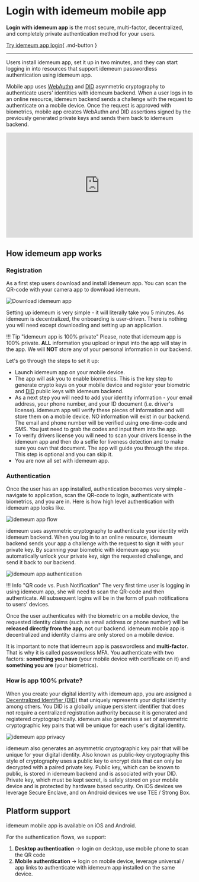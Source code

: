 # Login with idemeum mobile app

**Login with idemeum app** is the most secure, multi-factor, decentralized, and completely private authentication method for your users. 

[Try idemeum app login](https://jsdemo.idemeum.com/mobile-app){ .md-button }

<hr>

Users install idemeum app, set it up in two minutes, and they can start logging in into resources that support idemeum passwordless authentication using idemeum app. 

Mobile app uses [WebAuthn](https://www.w3.org/TR/webauthn-2/) and [DID](https://www.w3.org/TR/did-core/) asymmetric cryptography to authenticate users' identities with idemeum backend. When a user logs in to an online resource, idemeum backend sends a challenge with the request to authenticate on a mobile device. Once the request is approved with biometrics, mobile app creates WebAuthn and DID assertions signed by the previously generated private keys and sends them back to idemeum backend. 

<style>.embed-container { position: relative; padding-bottom: 56.25%; height: 0; overflow: hidden; max-width: 100%; } .embed-container iframe, .embed-container object, .embed-container embed { position: absolute; top: 0; left: 0; width: 100%; height: 100%; }</style><div class='embed-container'><iframe src='https://www.youtube.com/embed/anaAkNl8a_I' frameborder='0' allowfullscreen></iframe></div>


## How idemeum app works

### Registration

As a first step users download and install idemeum app. You can scan the QR-code with your camera app to download idemeum. 

![Download idemeum app](/assets/mobileapp/qrcode.png)

Setting up idemeum is very simple - it will literally take you 5 minutes. As idemeum is decentralized, the onboarding is user-driven. There is nothing you will need except downloading and setting up an application.

!!! Tip "idemeum app is 100% private"
	Please, note that idemeum app is 100% private. **ALL** information you upload or input into the app will stay in the app. We will **NOT** store any of your personal information in our backend.
	
Let's go through the steps to set it up:

* Launch idemeum app on your mobile device.
* The app will ask you to enable biometrics. This is the key step to generate crypto keys on your mobile device and register your biometric and [DID](https://www.w3.org/TR/did-core/) public keys with idemeum backend.
* As a next step you will need to add your identity information - your email address, your phone number, and your ID document (i.e. driver's license). idemeum app will verify these pieces of information and will store them on a mobile device. NO information will exist in our backend. The email and phone number will be verified using one-time-code and SMS. You just need to grab the codes and input them into the app.
* To verify drivers license you will need to scan your drivers license in the idemeum app and then do a selfie for liveness detection and to make sure you own that document. The app will guide you through the steps. This step is optional and you can skip it. 
* You are now all set with idemeum app.

### Authentication

Once the user has an app installed, authentication becomes very simple - navigate to application, scan the QR-code to login, authenticate with biometrics, and you are in. Here is how high level authentication with idemeum app looks like. 

![idemeum app flow](/assets/mobileapp/qrauth.png)

idemeum uses asymmetric cryptography to authenticate your identity with idemeum backend. When you log in to an online resource, idemeum backend sends your app a challenge with the request to sign it with your private key. By scanning your biometric with idemeum app you automatically unlock your private key, sign the requested challenge, and send it back to our backend.

![idemeum app authentication](/assets/mobileapp/authn.png)

!!! Info "QR code vs. Push Notification"
	The very first time user is logging in using idemeum app, she will need to scan the QR-code and then authenticate. All subsequent logins will be in the form of push notifications to users' devices.
	
Once the user authenticates with the biometric on a mobile device, the requested identity claims (such as email address or phone number) will be **released directly from the app**, not our backend. idemeum mobile app is decentralized and identity claims are only stored on a mobile device. 

It is important to note that idemeum app is passwordless and **multi-factor**. That is why it is called passwordless MFA. You authenticate with two factors: **something you have** (your mobile device with certificate on it) and **something you are** (your biometrics).

### How is app 100% private?

When you create your digital identity with idemeum app, you are assigned a [Decentralized Identifier (DID)](https://www.w3.org/TR/did-core/) that uniquely represents your digital identity among others. You DID is a globally unique persistent identifier that does not require a centralized registration authority because it is generated and registered cryptographically. idemeum also generates a set of asymmetric cryptographic key pairs that will be unique for each user's digital identity.

![idemeum app privacy](/assets/mobileapp/app-privacy.png)

idemeum also generates an asymmetric cryptographic key pair that will be unique for your digital identity. Also known as public-key cryptography this style of cryptography uses a public key to encrypt data that can only be decrypted with a paired private key. Public key, which can be known to public, is stored in idemeum backend and is associated with your DID. Private key, which must be kept secret, is safely stored on your mobile device and is protected by hardware based security. On iOS devices we leverage Secure Enclave, and on Android devices we use TEE / Strong Box. 

## Platform support

idemeum mobile app is available on iOS and Android. 

For the authentication flows, we support: 

1. **Desktop authentication** -> login on desktop, use mobile phone to scan the QR code
2. **Mobile authentication** -> login on mobile device, leverage universal / app links to authenticate with idemeum app installed on the same device. 

